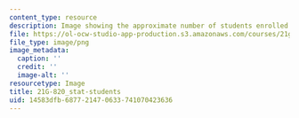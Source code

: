 ```yaml
---
content_type: resource
description: Image showing the approximate number of students enrolled in the class.
file: https://ol-ocw-studio-app-production.s3.amazonaws.com/courses/21g-820-portuguese-advanced-conversation-and-composition-fall-2014/14583dfb687721470633741070423636_21G-820_stat-students.png
file_type: image/png
image_metadata:
  caption: ''
  credit: ''
  image-alt: ''
resourcetype: Image
title: 21G-820_stat-students
uid: 14583dfb-6877-2147-0633-741070423636
---
```

